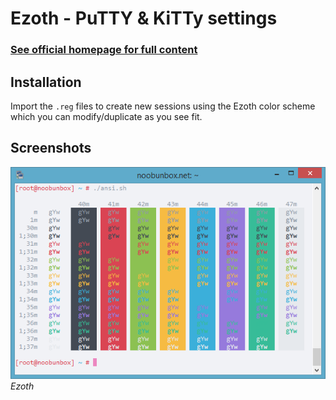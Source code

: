 Ezoth - PuTTY & KiTTy settings
==========================

### [See official homepage for full content](https://www.noobunbox.net/themes-pour-putty/theme-ezoth)

Installation 
--------------------

Import the `.reg` files to create new sessions using the Ezoth color scheme which you can modify/duplicate as you see fit.


Screenshots
-----------

![Ezoth](https://raw.githubusercontent.com/novakin/ezoth/master/raw/putty-theme-ezoth.png)*Ezoth*

